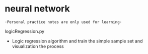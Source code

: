 # neural network
    ·Personal practice notes are only used for learning·

logicRegression.py
- Logic regression algorithm and train the simple sample set and visualization the process
